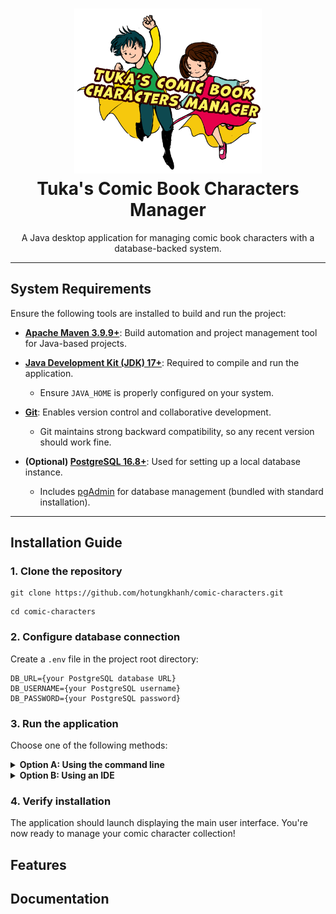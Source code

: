 <h1 align="center">
  <img src="src/docs/assets/icon.png" width="300px" alt="App Icon"/><br/>
  <strong>Tuka's Comic Book Characters Manager</strong>
</h1>

<p align="center">
  A Java desktop application for managing comic book characters with a database-backed system.
</p>

<hr/>

## System Requirements

Ensure the following tools are installed to build and run the project:

- **[Apache Maven 3.9.9+](https://maven.apache.org/download.cgi)**: Build automation and project management tool for Java-based projects.

- **[Java Development Kit (JDK) 17+](https://www.oracle.com/au/java/technologies/downloads/)**: Required to compile and run the application.
    - Ensure `JAVA_HOME` is properly configured on your system.

- **[Git](https://git-scm.com/download/)**: Enables version control and collaborative development.
    - Git maintains strong backward compatibility, so any recent version should work fine.

- **(Optional) [PostgreSQL 16.8+](https://www.postgresql.org/download/)**: Used for setting up a local database instance.
    - Includes [pgAdmin](https://www.pgadmin.org/) for database management (bundled with standard installation).

---

## Installation Guide

### 1. Clone the repository

```
git clone https://github.com/hotungkhanh/comic-characters.git
```
```
cd comic-characters
```

### 2. Configure database connection

Create a `.env` file in the project root directory:

```properties
DB_URL={your PostgreSQL database URL}
DB_USERNAME={your PostgreSQL username}
DB_PASSWORD={your PostgreSQL password}
```

### 3. Run the application

Choose one of the following methods:

<details>
<summary><strong>Option A: Using the command line</strong></summary>

Build the application:
```bash
mvn clean package
```

Run the JAR file:
```bash
java -jar target/comic-characters-1.0-SNAPSHOT.jar
```
</details>

<details>
<summary><strong>Option B: Using an IDE</strong></summary>

1. Open the project in your IDE (IntelliJ IDEA, Eclipse, etc.)
2. Navigate to the main class:
   ```
   src/main/java/com/tuka/comiccharacters/ui/MainApp.java
   ```
3. Run the `main()` method:

   <img src="src/docs/assets/main-app.png" alt="MainApp.java screenshot"/>
</details>

### 4. Verify installation

The application should launch displaying the main user interface. You're now ready to manage your comic character collection!


## Features

## Documentation

